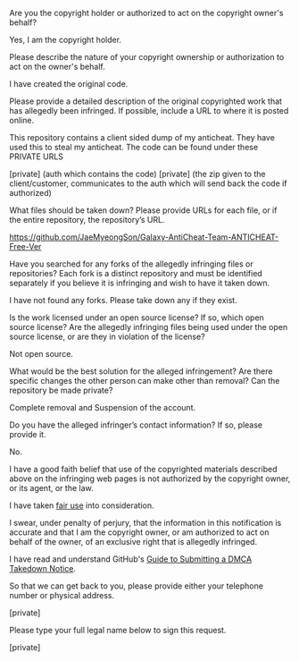 Are you the copyright holder or authorized to act on the copyright owner's behalf?

Yes, I am the copyright holder.

Please describe the nature of your copyright ownership or authorization to act on the owner's behalf.

I have created the original code.

Please provide a detailed description of the original copyrighted work that has allegedly been infringed. If possible, include a URL to where it is posted online.

This repository contains a client sided dump of my anticheat. They have used this to steal my anticheat. The code can be found under these PRIVATE URLS

[private]  (auth which contains the code)
[private] (the zip given to the client/customer, communicates to the auth which will send back the code if authorized)

What files should be taken down? Please provide URLs for each file, or if the entire repository, the repository’s URL.

https://github.com/JaeMyeongSon/Galaxy-AntiCheat-Team-ANTICHEAT-Free-Ver

Have you searched for any forks of the allegedly infringing files or repositories? Each fork is a distinct repository and must be identified separately if you believe it is infringing and wish to have it taken down.

I have not found any forks. Please take down any if they exist.

Is the work licensed under an open source license? If so, which open source license? Are the allegedly infringing files being used under the open source license, or are they in violation of the license?

Not open source.

What would be the best solution for the alleged infringement? Are there specific changes the other person can make other than removal? Can the repository be made private?

Complete removal and Suspension of the account.

Do you have the alleged infringer’s contact information? If so, please provide it.

No.

I have a good faith belief that use of the copyrighted materials described above on the infringing web pages is not authorized by the copyright owner, or its agent, or the law.

I have taken <a href="https://www.lumendatabase.org/topics/22">fair use</a> into consideration.

I swear, under penalty of perjury, that the information in this notification is accurate and that I am the copyright owner, or am authorized to act on behalf of the owner, of an exclusive right that is allegedly infringed.

I have read and understand GitHub's <a href="https://help.github.com/articles/guide-to-submitting-a-dmca-takedown-notice/">Guide to Submitting a DMCA Takedown Notice</a>.

So that we can get back to you, please provide either your telephone number or physical address.

[private]  

Please type your full legal name below to sign this request.

[private]  
